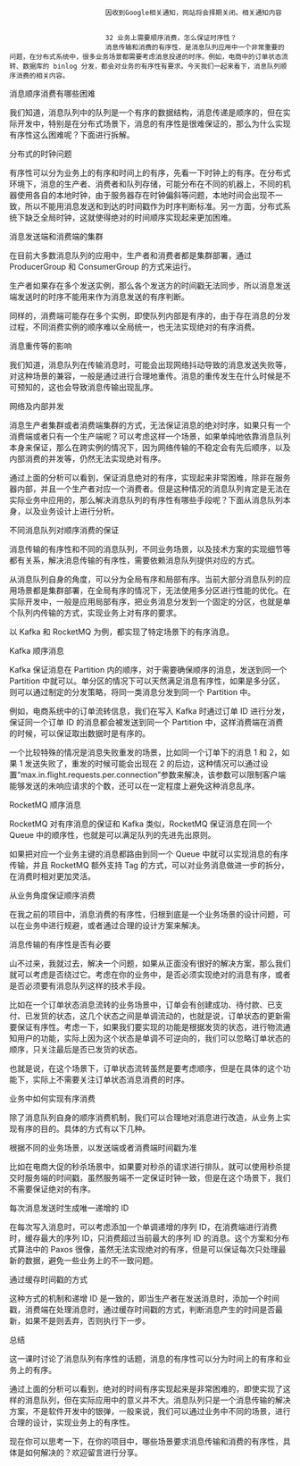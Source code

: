
                            
                            因收到Google相关通知，网站将会择期关闭。相关通知内容
                            
                            
                            32 业务上需要顺序消费，怎么保证时序性？
                            消息传输和消费的有序性，是消息队列应用中一个非常重要的问题，在分布式系统中，很多业务场景都需要考虑消息投递的时序。例如，电商中的订单状态流转、数据库的 binlog 分发，都会对业务的有序性有要求。今天我们一起来看下，消息队列顺序消费的相关内容。

消息顺序消费有哪些困难

我们知道，消息队列中的队列是一个有序的数据结构，消息传递是顺序的，但在实际开发中，特别是在分布式场景下，消息的有序性是很难保证的，那么为什么实现有序性这么困难呢？下面进行拆解。

分布式的时钟问题

有序性可以分为业务上的有序和时间上的有序，先看一下时钟上的有序。在分布式环境下，消息的生产者、消费者和队列存储，可能分布在不同的机器上，不同的机器使用各自的本地时钟，由于服务器存在时钟偏斜等问题，本地时间会出现不一致，所以不能用消息发送和到达的时间戳作为时序判断标准。另一方面，分布式系统下缺乏全局时钟，这就使得绝对的时间顺序实现起来更加困难。

消息发送端和消费端的集群

在目前大多数消息队列的应用中，生产者和消费者都是集群部署，通过 ProducerGroup 和 ConsumerGroup 的方式来运行。

生产者如果存在多个发送实例，那么各个发送方的时间戳无法同步，所以消息发送端发送时的时序不能用来作为消息发送的有序判断。

同样的，消费端可能存在多个实例，即使队列内部是有序的，由于存在消息的分发过程，不同消费实例的顺序难以全局统一，也无法实现绝对的有序消费。

消息重传等的影响

我们知道，消息队列在传输消息时，可能会出现网络抖动导致的消息发送失败等，对这种场景的兼容，一般是通过进行合理地重传。消息的重传发生在什么时候是不可预知的，这也会导致消息传输出现乱序。

网络及内部并发

消息生产者集群或者消费端集群的方式，无法保证消息的绝对时序，如果只有一个消费端或者只有一个生产端呢？可以考虑这样一个场景，如果单纯地依靠消息队列本身来保证，那么在跨实例的情况下，因为网络传输的不稳定会有先后顺序，以及内部消费的并发等，仍然无法实现绝对有序。

通过上面的分析可以看到，保证消息绝对的有序，实现起来非常困难，除非在服务器内部，并且一个生产者对应一个消费者。但是这种情况的消息队列肯定是无法在实际业务中应用的，那么解决消息队列的有序性有哪些手段呢？下面从消息队列本身，以及业务设计上进行分析。

不同消息队列对顺序消费的保证

消息传输的有序性和不同的消息队列，不同业务场景，以及技术方案的实现细节等都有关系，解决消息传输的有序性，需要依赖消息队列提供对应的方式。

从消息队列自身的角度，可以分为全局有序和局部有序。当前大部分消息队列的应用场景都是集群部署，在全局有序的情况下，无法使用多分区进行性能的优化。在实际开发中，一般是应用局部有序，把业务消息分发到一个固定的分区，也就是单个队列内传输的方式，实现业务上对有序的要求。

以 Kafka 和 RocketMQ 为例，都实现了特定场景下的有序消息。

Kafka 顺序消息

Kafka 保证消息在 Partition 内的顺序，对于需要确保顺序的消息，发送到同一个 Partition 中就可以。单分区的情况下可以天然满足消息有序性，如果是多分区，则可以通过制定的分发策略，将同一类消息分发到同一个 Partition 中。

例如，电商系统中的订单流转信息，我们在写入 Kafka 时通过订单 ID 进行分发，保证同一个订单 ID 的消息都会被发送到同一个 Partition 中，这样消费端在消费的时候，可以保证取出数据时是有序的。

一个比较特殊的情况是消息失败重发的场景，比如同一个订单下的消息 1 和 2，如果 1 发送失败了，重发的时候可能会出现在 2 的后边，这种情况可以通过设置“max.in.flight.requests.per.connection”参数来解决，该参数可以限制客户端能够发送的未响应请求的个数，还可以在一定程度上避免这种消息乱序。

RocketMQ 顺序消息

RocketMQ 对有序消息的保证和 Kafka 类似，RocketMQ 保证消息在同一个 Queue 中的顺序性，也就是可以满足队列的先进先出原则。

如果把对应一个业务主键的消息都路由到同一个 Queue 中就可以实现消息的有序传输，并且 RocketMQ 额外支持 Tag 的方式，可以对业务消息做进一步的拆分，在消费时相对更加灵活。

从业务角度保证顺序消费

在我之前的项目中，消息消费的有序性，归根到底是一个业务场景的设计问题，可以在业务中进行规避，或者通过合理的设计方案来解决。

消息传输的有序性是否有必要

山不过来，我就过去，解决一个问题，如果从正面没有很好的解决方案，那么我们就可以考虑是否绕过它。考虑在你的业务中，是否必须实现绝对的消息有序，或者是否必须要有消息队列这样的技术手段。

比如在一个订单状态消息流转的业务场景中，订单会有创建成功、待付款、已支付、已发货的状态，这几个状态之间是单调流动的，也就是说，订单状态的更新需要保证有序性。考虑一下，如果我们要实现的功能是根据发货的状态，进行物流通知用户的功能，实际上因为这个状态是单调不可逆向的，我们可以忽略订单状态的顺序，只关注最后是否已发货的状态。

也就是说，在这个场景下，订单状态流转虽然是要考虑顺序，但是在具体的这个功能下，实际上不需要关注订单状态消息消费的时序。

业务中如何实现有序消费

除了消息队列自身的顺序消费机制，我们可以合理地对消息进行改造，从业务上实现有序的目的。具体的方式有以下几种。


根据不同的业务场景，以发送端或者消费端时间戳为准


比如在电商大促的秒杀场景中，如果要对秒杀的请求进行排队，就可以使用秒杀提交时服务端的时间戳，虽然服务端不一定保证时钟一致，但是在这个场景下，我们不需要保证绝对的有序。


每次消息发送时生成唯一递增的 ID


在每次写入消息时，可以考虑添加一个单调递增的序列 ID，在消费端进行消费时，缓存最大的序列 ID，只消费超过当前最大的序列 ID 的消息。这个方案和分布式算法中的 Paxos 很像，虽然无法实现绝对的有序，但是可以保证每次只处理最新的数据，避免一些业务上的不一致问题。


通过缓存时间戳的方式


这种方式的机制和递增 ID 是一致的，即当生产者在发送消息时，添加一个时间戳，消费端在处理消息时，通过缓存时间戳的方式，判断消息产生的时间是否最新，如果不是则丢弃，否则执行下一步。

总结

这一课时讨论了消息队列有序性的话题，消息的有序性可以分为时间上的有序和业务上的有序。

通过上面的分析可以看到，绝对的时间有序实现起来是非常困难的，即使实现了这样的消息队列，但在实际应用中的意义并不大。消息队列只是一个消息传输的解决方案，不是软件开发中的银弹，一般来说，我们可以通过业务中不同的场景，进行合理的设计，实现业务上的有序性。

现在你可以思考一下，在你的项目中，哪些场景要求消息传输和消费的有序性，具体是如何解决的？欢迎留言进行分享。

                        
                        
                            